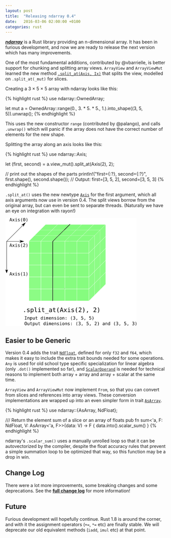 ```yaml
---
layout: post
title:  "Releasing ndarray 0.4"
date:   2016-03-06 02:00:00 +0100
categories: rust
---
```


[***ndarray***][1] is a Rust library providing an n-dimensional array. It has been
in furious development, and now we are ready to release the next version which
has many improvements.

One of the most fundamental additions, contributed by @vbarrielle, is
better support for chunking and splitting array views. `ArrayView` and
`ArrayViewMut` learned the new method [`.split_at(Axis, Ix)`][sp] that
splits the view, modelled on `.split_at(_mut)` for slices.

[1]: https://github.com/bluss/rust-ndarray
[sp]: https://bluss.github.io/rust-ndarray/master/ndarray/struct.ArrayBase.html#method.split_at

Creating a 3 × 5 × 5 array with ndarray looks like this:

{% highlight rust %}
use ndarray::OwnedArray;

let mut a = OwnedArray::range(0., 3. * 5. * 5., 1.).into_shape((3, 5, 5)).unwrap();
{% endhighlight %}

This uses the new constructor `range` (contributed by @palango),
and calls `.unwrap()` which will panic if the array does not have the
correct number of elements for the new shape.

Splitting the array along an axis looks like this:

{% highlight rust %}
use ndarray::Axis;

let (first, second) = a.view_mut().split_at(Axis(2), 2);

// print out the shapes of the parts
println!("first={:?}, second={:?}", first.shape(), second.shape());
// Output: first=[3, 5, 2], second=[3, 5, 3]
{% endhighlight %}

`.split_at()` uses the new newtype [`Axis`][ax] for the first argument, which all
axis arguments now use in version 0.4. The split views borrow from the original
array, but can even be sent to separate threads. (Naturally we have an eye
on integration with rayon!)

<img alt="split-at" src="/split_at.svg" width="412px" height="340px">

[ax]: https://bluss.github.io/rust-ndarray/master/ndarray/struct.Axis.html

## Easier to be Generic

Version 0.4 adds the trait [`NdFloat`][3], defined for only `f32` and `f64`,
which makes it easy to include the extra trait bounds needed for some 
operations. `Any` is used for old school type specific specialization for
linear algebra (only `.dot()` implemented so far), and [`ScalarOperand`][4] is
needed for technical reasons to implement both array + array and
array + scalar at the same time.

[3]: http://bluss.github.io/rust-ndarray/master/ndarray/trait.NdFloat.html
[4]: http://bluss.github.io/rust-ndarray/master/ndarray/trait.ScalarOperand.html

`ArrayView` and `ArrayViewMut` now implement `From`, so that you can
convert from slices and references into array views. These
conversion implementations are wrapped up into an even simpler form
in trait [`AsArray`][5].

[5]: http://bluss.github.io/rust-ndarray/master/ndarray/trait.AsArray.html

{% highlight rust %}
use ndarray::{AsArray, NdFloat};

/// Return the element sum of a slice or an array of floats
pub fn sum<'a, F: NdFloat, V: AsArray<'a, F>>(data: V) -> F {
    data.into().scalar_sum()
}
{% endhighlight %}

ndarray's `.scalar_sum()` uses a manually unrolled loop so that it
can be autovectorized by the compiler, despite the float accuracy
rules that prevent a simple summation loop to be optimized that way,
so this function may be a drop in win.

## Change Log

There were a lot more improvements, some breaking changes
and some deprecations. See the [**full change log**][2] for more information!

[2]: https://github.com/bluss/rust-ndarray#recent-changes

## Future

Furious development will hopefully continue. Rust 1.8 is around the corner,
and with it the assignment operators (`+=`, `*=` etc) are finally stable.
We will deprecate our old equivalent methods (`iadd`, `imul` etc) at
that point.

